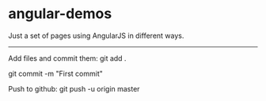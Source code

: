 angular-demos
=============

Just a set of pages using AngularJS in different ways.


-----------------------
Add files and commit them:
git add . 

git commit -m "First commit"

Push to github: 
git push -u origin master